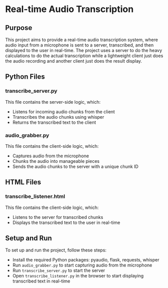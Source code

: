 # Real-time Audio Transcription

## Purpose
This project aims to provide a real-time audio transcription system, where audio input from a microphone is sent to a server, transcribed, and then displayed to the user in real-time. The project uses a server to do the heavy calculations to do the actual transcription while a lightweight
client just does the audio recording and another client just does the result display.

## Python Files

### transcribe_server.py

This file contains the server-side logic, which:

- Listens for incoming audio chunks from the client
- Transcribes the audio chunks using whisper
- Returns the transcribed text to the client

### audio_grabber.py

This file contains the client-side logic, which:

- Captures audio from the microphone
- Chunks the audio into manageable pieces
- Sends the audio chunks to the server with a unique chunk ID

## HTML Files

### transcribe_listener.html

This file contains the client-side logic, which:

- Listens to the server for transcribed chunks
- Displays the transcribed text to the user in real-time

## Setup and Run

To set up and run the project, follow these steps:

* Install the required Python packages: pyaudio, flask, requests, whisper
* Run `audio_grabber.py` to start capturing audio from the microphone
* Run `transcribe_server.py` to start the server
* Open `transcribe_listener.py` in the browser to start displaying transcribed text in real-time
